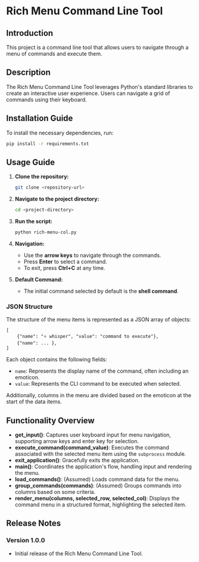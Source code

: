 # Rich Menu Command Line Tool

## Introduction
This project is a command line tool that allows users to navigate through a menu of commands and execute them.

## Description
The Rich Menu Command Line Tool leverages Python's standard libraries to create an interactive user experience. Users can navigate a grid of commands using their keyboard.

## Installation Guide
To install the necessary dependencies, run:
```bash
pip install -r requirements.txt
```

## Usage Guide
1. **Clone the repository:**
   
   ```bash
   git clone <repository-url>
   ```

2. **Navigate to the project directory:**
   
   ```bash
   cd <project-directory>
   ```

3. **Run the script:**
   
   ```bash
   python rich-menu-col.py
   ```

4. **Navigation:**
   - Use the **arrow keys** to navigate through the commands.
   - Press **Enter** to select a command.
   - To exit, press **Ctrl+C** at any time.

5. **Default Command:**
   - The initial command selected by default is the **shell command**.

### JSON Structure
The structure of the menu items is represented as a JSON array of objects:
```
[
    {"name": "⭐ whisper", "value": "command to execute"},
    {"name": ... },
]
```
Each object contains the following fields:
- `name`: Represents the display name of the command, often including an emoticon.
- `value`: Represents the CLI command to be executed when selected.

Additionally, columns in the menu are divided based on the emoticon at the start of the data items.

## Functionality Overview
- **get_input()**: Captures user keyboard input for menu navigation, supporting arrow keys and enter key for selection.
- **execute_command(command_value)**: Executes the command associated with the selected menu item using the `subprocess` module.
- **exit_application()**: Gracefully exits the application.
- **main()**: Coordinates the application's flow, handling input and rendering the menu.
- **load_commands()**: (Assumed) Loads command data for the menu.
- **group_commands(commands)**: (Assumed) Groups commands into columns based on some criteria.
- **render_menu(columns, selected_row, selected_col)**: Displays the command menu in a structured format, highlighting the selected item.

## Release Notes
### Version 1.0.0
- Initial release of the Rich Menu Command Line Tool.
